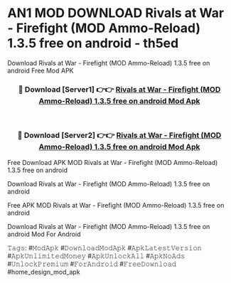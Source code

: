 # AN1 MOD DOWNLOAD Rivals at War - Firefight (MOD Ammo-Reload) 1.3.5 free on android - th5ed
Download Rivals at War - Firefight (MOD Ammo-Reload) 1.3.5 free on android Free Mod APK

<div align="center">
<h3>🔴 Download [Server1] 👉👉 <a href="https://apk-comot.site?title=Rivals_at_War_-_Firefight_(MOD_Ammo-Reload)_1.3.5_free_on_android">Rivals at War - Firefight (MOD Ammo-Reload) 1.3.5 free on android Mod Apk</a></h3><br>

<h3>🔴 Download [Server2] 👉👉 <a href="https://apk-comot.site?title=Rivals_at_War_-_Firefight_(MOD_Ammo-Reload)_1.3.5_free_on_android">Rivals at War - Firefight (MOD Ammo-Reload) 1.3.5 free on android Mod Apk</a></h3>
</div>


Free Download APK MOD Rivals at War - Firefight (MOD Ammo-Reload) 1.3.5 free on android

Download Rivals at War - Firefight (MOD Ammo-Reload) 1.3.5 free on android 

Free APK MOD Rivals at War - Firefight (MOD Ammo-Reload) 1.3.5 free on android 

Download Rivals at War - Firefight (MOD Ammo-Reload) 1.3.5 free on android Mod For Android

𝚃𝚊𝚐𝚜: #𝙼𝚘𝚍𝙰𝚙𝚔 #𝙳𝚘𝚠𝚗𝚕𝚘𝚊𝚍𝙼𝚘𝚍𝙰𝚙𝚔 #𝙰𝚙𝚔𝙻𝚊𝚝𝚎𝚜𝚝𝚅𝚎𝚛𝚜𝚒𝚘𝚗 #𝙰𝚙𝚔𝚄𝚗𝚕𝚒𝚖𝚒𝚝𝚎𝚍𝙼𝚘𝚗𝚎𝚢 #𝙰𝚙𝚔𝚄𝚗𝚕𝚘𝚌𝚔𝙰𝚕𝚕 #𝙰𝚙𝚔𝙽𝚘𝙰𝚍𝚜 #𝚄𝚗𝚕𝚘𝚌𝚔𝙿𝚛𝚎𝚖𝚒𝚞𝚖 #𝙵𝚘𝚛𝙰𝚗𝚍𝚛𝚘𝚒𝚍 #𝙵𝚛𝚎𝚎𝙳𝚘𝚠𝚗𝚕𝚘𝚊𝚍 #home_design_mod_apk